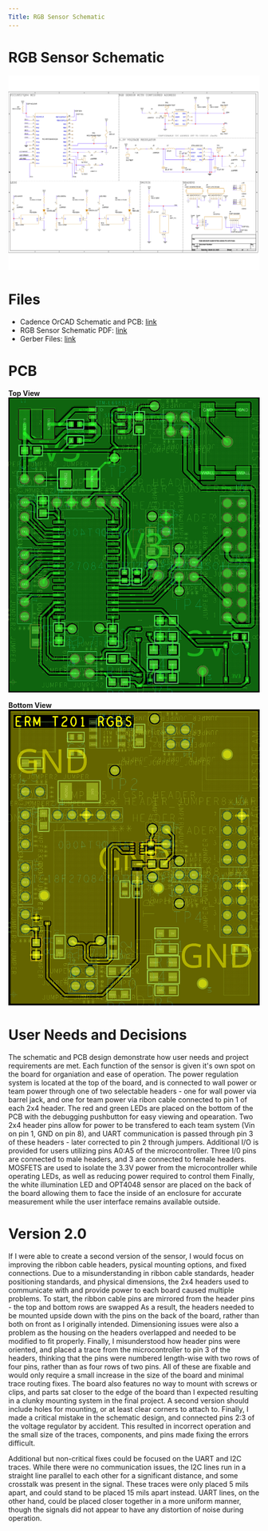 ```yaml
---
Title: RGB Sensor Schematic
---
```


# RGB Sensor Schematic
![Schematic](Images/diagrams/RGB%20SCHEMATIC.png)

# Files
 - Cadence OrCAD Schematic and PCB: [link](ZIP/TEAM201%20-%20RGB%20SENSOR%20-%20EMITTLEM.zip)  
 - RGB Sensor Schematic PDF: [link](PDF/TEAM%20201%20-%20RGB%20SENSOR%20-%20EMITTLEM.pdf)
 - Gerber Files: [link](ZIP/EricMittleman201.zip)

# PCB

 **Top View**  
 ![PCBTOP](Images/diagrams/PCBTOP.png)

 **Bottom View**  
 ![PCBBOTTOM](Images/diagrams/PCBBOTTOM.png)

# User Needs and Decisions
The schematic and PCB design demonstrate how user needs and project requirements are met. Each function of the sensor is given it's own spot on the board for organiation and ease of operation. The power regulation system is located at the top of the board, and is connected to wall power or team power through one of two selectable headers - one for wall power via barrel jack, and one for team power via ribon cable connected to pin 1 of each 2x4 header. The red and green LEDs are placed on the bottom of the PCB with the debugging pushbutton for easy viewing and opearation. Two 2x4 header pins allow for power to be transfered to each team system (Vin on pin 1, GND on pin 8), and UART communication is passed through pin 3 of these headers - later corrected to pin 2 through jumpers. Additional I/O is provided for users utilizing pins A0:A5 of the microcontroller. Three I/0 pins are connected to male headers, and 3 are connected to female headers. MOSFETS are used to isolate the 3.3V power from the microcontroller while operating LEDs, as well as reducing power required to control them Finally, the white illumination LED and OPT4048 sensor are placed on the back of the board allowing them to face the inside of an enclosure for accurate measurement while the user interface remains available outside.

# Version 2.0
If I were able to create a second version of the sensor, I would focus on improving the ribbon cable headers, pysical mounting options, and fixed connections. Due to a misunderstanding in ribbon cable standards, header positioning standards, and physical dimensions, the 2x4 headers used to communicate with and provide power to each board caused multiple problems. To start, the ribbon cable pins are mirrored from the header pins - the top and bottom rows are swapped As a result, the headers needed to be mounted upside down with the pins  on the back of the board, rather than both on front as I originally intended. Dimensioning issues were also a problem as the housing on the headers overlapped and needed to be modified to fit properly. Finally, I misunderstood how header pins were oriented, and placed a trace from the microcontroller to pin 3 of the headers, thinking that the pins were numbered length-wise with two rows of four pins, rather than as four rows of two pins. All of these are fixable and would only require a small increase in the size of the board and minimal trace routing fixes. The board also features no way to mount with screws or clips, and parts sat closer to the edge of the board than I expected resulting in a clunky mounting system in the final project. A second version should include holes for mounting, or at least clear corners to attach to. Finally, I made a critical mistake in the schematic design, and connected pins 2:3 of the voltage regulator by accident. This resulted in incorrect operation and the small size of the traces, components, and pins made fixing the errors difficult.

 Additional but non-critical fixes could be focused on the UART and I2C traces. While there were no communication issues, the I2C lines run in a straight line parallel to each other for a significant distance, and some crosstalk was present in the signal. These traces were only placed 5 mils apart, and could stand to be placed 15 mils apart instead. UART lines, on the other hand, could be placed closer together in a more uniform manner, though the signals did not appear to have any distortion of noise during operation. 